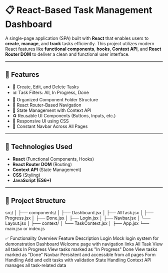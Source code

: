 # 📋 React-Based Task Management Dashboard

A single-page application (SPA) built with **React** that enables users to **create**, **manage**, and **track** tasks efficiently. This project utilizes modern React features like **functional components**, **hooks**, **Context API**, and **React Router DOM** to deliver a clean and functional user interface.

---

## 🚀 Features

- 📝 Create, Edit, and Delete Tasks
- 📊 Task Filters: All, In Progress, Done
- 📁 Organized Component Folder Structure
- 🔁 React Router-Based Navigation
- 🧠 State Management with Context API
- ♻️ Reusable UI Components (Buttons, Inputs, etc.)
- 🎨 Responsive UI using CSS
- 📌 Constant Navbar Across All Pages

---

## 🧠 Technologies Used

- **React** (Functional Components, Hooks)
- **React Router DOM** (Routing)
- **Context API** (State Management)
- **CSS** (Styling)
- **JavaScript (ES6+)**

---

## 📁 Project Structure

src/
│
├── components/
│ ├── Dashboard.jsx
│ ├── AllTask.jsx
│ ├── Progress.jsx
│ ├── Done.jsx
│ ├── Login.jsx
│ ├── Navbar.jsx
│ └── Layout.jsx
│
├── context/
│ └── TaskContext.jsx
│
├── App.jsx
└── main.jsx or index.js

✅ Functionality Overview
Feature	Description
Login	Mock login system for demonstration
Dashboard	Welcome page with navigation links
All Task	View all tasks
In Progress	View tasks marked as "In Progress"
Done	View tasks marked as "Done"
Navbar	Persistent and accessible from all pages
Form Handling	Add and edit tasks with validation
State Handling	Context API manages all task-related data


